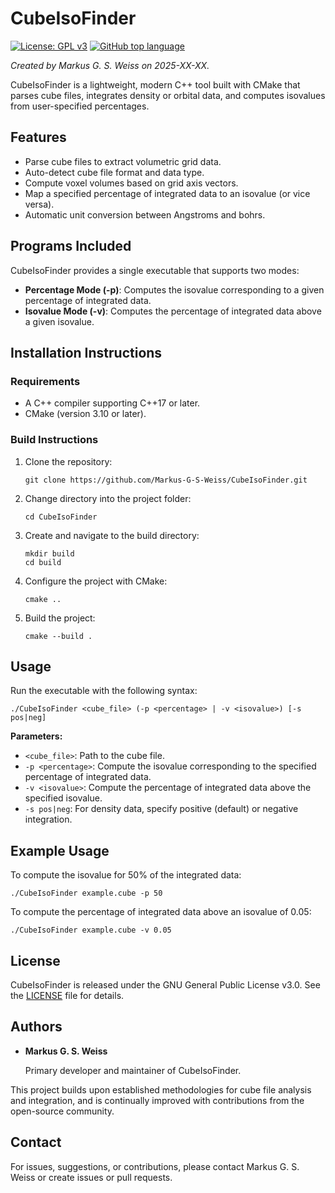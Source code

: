 # CubeIsoFinder

[![License: GPL v3](https://img.shields.io/badge/License-GPL%20v3-blue.svg)](LICENSE)
[![GitHub top language](https://img.shields.io/github/languages/top/Markus-G-S-Weiss/CubeIsoFinder.svg)]()

*Created by Markus G. S. Weiss on 2025-XX-XX.*

CubeIsoFinder is a lightweight, modern C++ tool built with CMake that parses cube files, integrates density or orbital data, and computes isovalues from user-specified percentages.

## Features

- Parse cube files to extract volumetric grid data.
- Auto-detect cube file format and data type.
- Compute voxel volumes based on grid axis vectors.
- Map a specified percentage of integrated data to an isovalue (or vice versa).
- Automatic unit conversion between Angstroms and bohrs.

## Programs Included

CubeIsoFinder provides a single executable that supports two modes:
- **Percentage Mode (-p)**: Computes the isovalue corresponding to a given percentage of integrated data.
- **Isovalue Mode (-v)**: Computes the percentage of integrated data above a given isovalue.

## Installation Instructions

### Requirements

- A C++ compiler supporting C++17 or later.
- CMake (version 3.10 or later).

### Build Instructions

1. Clone the repository:

   ```
   git clone https://github.com/Markus-G-S-Weiss/CubeIsoFinder.git
   ```

2. Change directory into the project folder:

   ```
   cd CubeIsoFinder
   ```

3. Create and navigate to the build directory:

   ```
   mkdir build
   cd build
   ```

4. Configure the project with CMake:

   ```
   cmake ..
   ```

5. Build the project:

   ```
   cmake --build .
   ```

## Usage

Run the executable with the following syntax:

   ```
   ./CubeIsoFinder <cube_file> (-p <percentage> | -v <isovalue>) [-s pos|neg]
   ```

**Parameters:**

- `<cube_file>`: Path to the cube file.
- `-p <percentage>`: Compute the isovalue corresponding to the specified percentage of integrated data.
- `-v <isovalue>`: Compute the percentage of integrated data above the specified isovalue.
- `-s pos|neg`: For density data, specify positive (default) or negative integration.

## Example Usage

To compute the isovalue for 50% of the integrated data:

   ```
   ./CubeIsoFinder example.cube -p 50
   ```

To compute the percentage of integrated data above an isovalue of 0.05:

   ```
   ./CubeIsoFinder example.cube -v 0.05
   ```

## License

CubeIsoFinder is released under the GNU General Public License v3.0. See the [LICENSE](LICENSE) file for details.

## Authors

- **Markus G. S. Weiss**

  Primary developer and maintainer of CubeIsoFinder.

This project builds upon established methodologies for cube file analysis and integration, and is continually improved with contributions from the open-source community.

## Contact

For issues, suggestions, or contributions, please contact Markus G. S. Weiss or create issues or pull requests.

